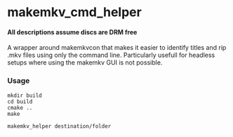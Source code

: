 # makemkv_cmd_helper
#### All descriptions assume discs are DRM free

A wrapper around makemkvcon that makes it easier to identify titles and rip .mkv files using only the command line. Particularly usefull for headless setups where using the makemkv GUI is not possible.

### Usage
```
mkdir build
cd build
cmake ..
make
```
```
makemkv_helper destination/folder
```
